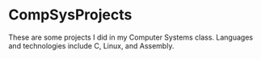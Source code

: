 # CompSysProjects
These are some projects I did in my Computer Systems class. 
Languages and technologies include C, Linux, and Assembly. 
